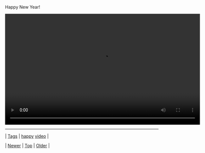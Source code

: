 <!--
title: Happy New Year!
date: 2020-06-28T15:27:00.172Z
tags: happy, video
-->


Happy New Year!

<video controls="controls" autoplay="autoplay" src="169165476323.mp4" type="video/mp4" width="640" height="364"></video>

<!--BOTTOM-POST-NAVIGATION-->
---

| [Tags](tags.md) | [happy](tag-happy.md) [video](tag-video.md) |

| [Newer](169161610029.md) | [Top](index.md) | [Older](169183837544.md) |